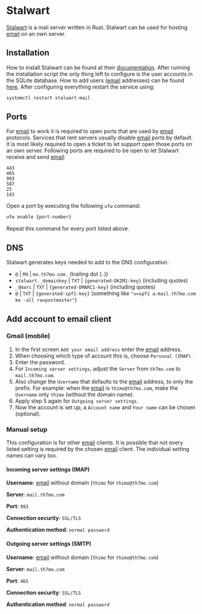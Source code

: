 # Stalwart

[Stalwart](https://stalw.art/) is a mail server written in Rust.
Stalwart can be used for hosting [email](email.md) on an own server.

## Installation

How to install Stalwart can be found at their [documentation](https://stalw.art/docs/install/linux).
After running the installation script the only thing left to configure is the user accounts in the SQLite database.
How to add users ([email](email.md) addresses) can be found [here](https://stalw.art/docs/directory/types/sql).
After configuring everything restart the service using:

```sh
systemctl restart stalwart-mail
```

## Ports

For [email](email.md) to work it is required to open ports that are used by [email](email.md) protocols.
Services that rent servers usually disable [email](email.md) ports by default.
It is most likely required to open a ticket to let support open those ports on an own server.
Following ports are required to be open to let Stalwart receive and send [email](email.md): 

```
443
465
993
587
25 
143
```

Open a port by executing the following `ufw` command:

```sh
ufw enable {port-number}
```

Repeat this command for every port listed above.

## DNS

Stalwart generates keys needed to add to the DNS configuration.

- `@` | `MX` | `mx.th7mo.com.` (trailing dot (`.`))
- `stalwart._domainkey` | `TXT` | `{generated-DKIM1-key}` (including quotes)
- `_dmarc` | `TXT` | `{generated-DMARC1-key}` (including quotes) 
- `@` | `TXT` | `{generated-spf1-key}` (something like ` "v=spf1 a:mail.th7mo.com mx -all ra=postmaster" `)

## Add account to email client

### Gmail (mobile)

1. In the first screen `Add your email address` enter the [email](email.md) address.
2. When choosing which type of account this is, choose `Personal (IMAP)`.
3. Enter the password.
4. For `Incoming server settings`, adjust the `Server` from `th7mo.com` to `mail.th7mo.com`.
5. Also change the `Username` that defaults to the [email](email.md) address, to only the prefix.
   For example: when the [email](email.md) is `thimo@th7mo.com`, make the `Username` only `thimo` (without the domain name).
6. Apply step 5 again for `Outgoing server settings`.
7. Now the account is set up, a `Account name` and `Your name` can be chosen (optional).

### Manual setup 

This configuration is for other [email](email.md) clients.
It is possible that not every listed setting is required by the chosen [email](email.md) client.
The individual setting names can vary too.

#### Incoming server settings (IMAP)

**Username**: [email](email.md) without domain (`thimo` for `thimo@th7mo.com`)

**Server**: `mail.th7mo.com`

**Port**: `993`

**Connection security**: `SSL/TLS`

**Authentication method**: `normal password`

#### Outgoing server settings (SMTP)

**Username**: [email](email.md) without domain (`thimo` for `thimo@th7mo.com`)

**Server**: `mail.th7mo.com`

**Port**: `465`

**Connection security**: `SSL/TLS`

**Authentication method**: `normal password`
